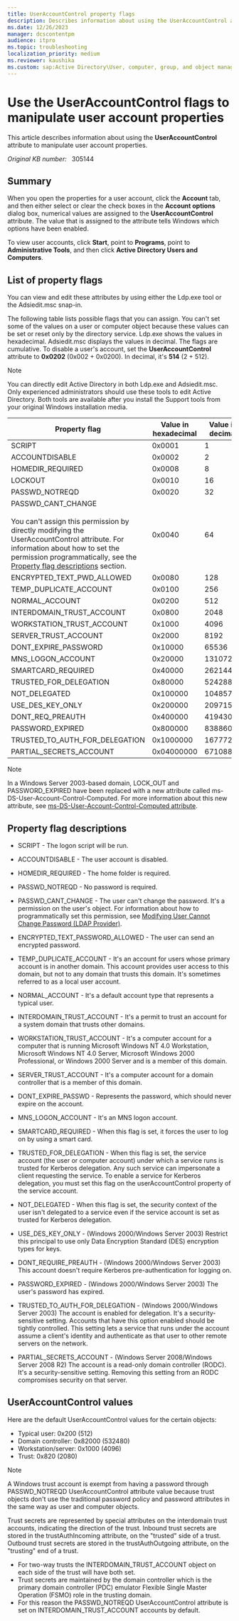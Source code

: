 ```yaml
---
title: UserAccountControl property flags
description: Describes information about using the UserAccountControl attribute to manipulate user account properties.
ms.date: 12/26/2023
manager: dcscontentpm
audience: itpro
ms.topic: troubleshooting
localization_priority: medium
ms.reviewer: kaushika
ms.custom: sap:Active Directory\User, computer, group, and object management, csstroubleshoot
---
```

# Use the UserAccountControl flags to manipulate user account properties

This article describes information about using the **UserAccountControl** attribute to manipulate user account properties.

_Original KB number:_ &nbsp; 305144

## Summary

When you open the properties for a user account, click the **Account** tab, and then either select or clear the check boxes in the **Account options** dialog box, numerical values are assigned to the **UserAccountControl** attribute. The value that is assigned to the attribute tells Windows which options have been enabled.

To view user accounts, click **Start**, point to **Programs**, point to **Administrative Tools**, and then click **Active Directory Users and Computers**.

## List of property flags

You can view and edit these attributes by using either the Ldp.exe tool or the Adsiedit.msc snap-in.

The following table lists possible flags that you can assign. You can't set some of the values on a user or computer object because these values can be set or reset only by the directory service. Ldp.exe shows the values in hexadecimal. Adsiedit.msc displays the values in decimal. The flags are cumulative. To disable a user's account, set the **UserAccountControl** attribute to **0x0202** (0x002 + 0x0200). In decimal, it's **514** (2 + 512).

> [!NOTE]
> You can directly edit Active Directory in both Ldp.exe and Adsiedit.msc. Only experienced administrators should use these tools to edit Active Directory. Both tools are available after you install the Support tools from your original Windows installation media.

|Property flag|Value in hexadecimal|Value in decimal|
|---|---|---|
|SCRIPT|0x0001|1|
|ACCOUNTDISABLE|0x0002|2|
|HOMEDIR_REQUIRED|0x0008|8|
|LOCKOUT|0x0010|16|
|PASSWD_NOTREQD|0x0020|32|
|PASSWD_CANT_CHANGE<br/><br/>You can't assign this permission by directly modifying the UserAccountControl attribute. For information about how to set the permission programmatically, see the [Property flag descriptions](#property-flag-descriptions) section.|0x0040|64|
|ENCRYPTED_TEXT_PWD_ALLOWED|0x0080|128|
|TEMP_DUPLICATE_ACCOUNT|0x0100|256|
|NORMAL_ACCOUNT|0x0200|512|
|INTERDOMAIN_TRUST_ACCOUNT|0x0800|2048|
|WORKSTATION_TRUST_ACCOUNT|0x1000|4096|
|SERVER_TRUST_ACCOUNT|0x2000|8192|
|DONT_EXPIRE_PASSWORD|0x10000|65536|
|MNS_LOGON_ACCOUNT|0x20000|131072|
|SMARTCARD_REQUIRED|0x40000|262144|
|TRUSTED_FOR_DELEGATION|0x80000|524288|
|NOT_DELEGATED|0x100000|1048576|
|USE_DES_KEY_ONLY|0x200000|2097152|
|DONT_REQ_PREAUTH|0x400000|4194304|
|PASSWORD_EXPIRED|0x800000|8388608|
|TRUSTED_TO_AUTH_FOR_DELEGATION|0x1000000|16777216|
|PARTIAL_SECRETS_ACCOUNT|0x04000000|67108864|
  
> [!NOTE]
> In a Windows Server 2003-based domain, LOCK_OUT and PASSWORD_EXPIRED have been replaced with a new attribute called ms-DS-User-Account-Control-Computed. For more information about this new attribute, see [ms-DS-User-Account-Control-Computed attribute](/windows/win32/adschema/a-msds-user-account-control-computed).

## Property flag descriptions

- SCRIPT - The logon script will be run.

- ACCOUNTDISABLE - The user account is disabled.

- HOMEDIR_REQUIRED - The home folder is required.

- PASSWD_NOTREQD - No password is required.

- PASSWD_CANT_CHANGE - The user can't change the password. It's a permission on the user's object. For information about how to programmatically set this permission, see [Modifying User Cannot Change Password (LDAP Provider)](/windows/win32/adsi/modifying-user-cannot-change-password-ldap-provider).

- ENCRYPTED_TEXT_PASSWORD_ALLOWED - The user can send an encrypted password.

- TEMP_DUPLICATE_ACCOUNT - It's an account for users whose primary account is in another domain. This account provides user access to this domain, but not to any domain that trusts this domain. It's sometimes referred to as a local user account.

- NORMAL_ACCOUNT - It's a default account type that represents a typical user.

- INTERDOMAIN_TRUST_ACCOUNT - It's a permit to trust an account for a system domain that trusts other domains.

- WORKSTATION_TRUST_ACCOUNT - It's a computer account for a computer that is running Microsoft Windows NT 4.0 Workstation, Microsoft Windows NT 4.0 Server, Microsoft Windows 2000 Professional, or Windows 2000 Server and is a member of this domain.

- SERVER_TRUST_ACCOUNT - It's a computer account for a domain controller that is a member of this domain.

- DONT_EXPIRE_PASSWD - Represents the password, which should never expire on the account.

- MNS_LOGON_ACCOUNT - It's an MNS logon account.

- SMARTCARD_REQUIRED - When this flag is set, it forces the user to log on by using a smart card.

- TRUSTED_FOR_DELEGATION - When this flag is set, the service account (the user or computer account) under which a service runs is trusted for Kerberos delegation. Any such service can impersonate a client requesting the service. To enable a service for Kerberos delegation, you must set this flag on the userAccountControl property of the service account.

- NOT_DELEGATED - When this flag is set, the security context of the user isn't delegated to a service even if the service account is set as trusted for Kerberos delegation.

- USE_DES_KEY_ONLY - (Windows 2000/Windows Server 2003) Restrict this principal to use only Data Encryption Standard (DES) encryption types for keys.

- DONT_REQUIRE_PREAUTH - (Windows 2000/Windows Server 2003) This account doesn't require Kerberos pre-authentication for logging on.

- PASSWORD_EXPIRED - (Windows 2000/Windows Server 2003) The user's password has expired.

- TRUSTED_TO_AUTH_FOR_DELEGATION - (Windows 2000/Windows Server 2003) The account is enabled for delegation. It's a security-sensitive setting. Accounts that have this option enabled should be tightly controlled. This setting lets a service that runs under the account assume a client's identity and authenticate as that user to other remote servers on the network.

- PARTIAL_SECRETS_ACCOUNT - (Windows Server 2008/Windows Server 2008 R2) The account is a read-only domain controller (RODC). It's a security-sensitive setting. Removing this setting from an RODC compromises security on that server.

## UserAccountControl values

Here are the default UserAccountControl values for the certain objects:

- Typical user: 0x200 (512)
- Domain controller: 0x82000 (532480)
- Workstation/server: 0x1000 (4096)
- Trust: 0x820 (2080)

> [!NOTE]
> A Windows trust account is exempt from having a password through PASSWD_NOTREQD UserAccountControl attribute value because trust objects don't use the traditional password policy and password attributes in the same way as user and computer objects.
>
> Trust secrets are represented by special attributes on the interdomain trust accounts, indicating the direction of the trust.  Inbound trust secrets are stored in the trustAuthIncoming attribute, on the "trusted" side of a trust. Outbound trust secrets are stored in the trustAuthOutgoing attribute, on the "trusting" end of a trust.
>
> - For two-way trusts the INTERDOMAIN_TRUST_ACCOUNT object on each side of the trust will have both set.
> - Trust secrets are maintained by the domain controller which is the primary domain controller (PDC) emulator Flexible Single Master Operation (FSMO) role in the trusting domain.
> - For this reason the PASSWD_NOTREQD UserAccountControl attribute is set on INTERDOMAIN_TRUST_ACCOUNT accounts by default.
